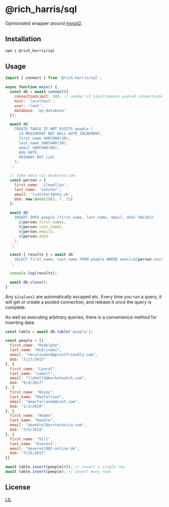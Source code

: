 # @rich_harris/sql

Opinionated wrapper around [mysql2](https://github.com/sidorares/node-mysql2).

## Installation

```bash
npm i @rich_harris/sql
```

## Usage

```js
import { connect } from '@rich_harris/sql';

async function main() {
  const db = await connect({
    connectionLimit: 100, // number of simultaneous pooled connections
    host: 'localhost',
    user: 'root',
    database: 'my-database'
  });

  await db`
    CREATE TABLE IF NOT EXISTS people (
      id MEDIUMINT NOT NULL AUTO_INCREMENT,
      first_name VARCHAR(30),
      last_name VARCHAR(30),
      email VARCHAR(80),
      dob DATE,
      PRIMARY KEY (id)
    );
  `;

  // fake data via mockaroo.com
  const person = {
    first_name: 'Llewellyn',
    last_name: 'Satcher',
    email: 'lsatcher1@nhs.uk',
    dob: new Date(1982, 7, 15)
  };

  await db`
    INSERT INTO people (first_name, last_name, email, dob) VALUES(
      ${person.first_name},
      ${person.last_name},
      ${person.email},
      ${person.dob}
    );
  `;

  const { results } = await db`
    SELECT first_name, last_name FROM people WHERE email=${person.email}
  `;

  console.log(results);

  await db.close();
}
```

Any `${values}` are automatically escaped etc. Every time you run a query, it will get or create a pooled connection, and release it once the query is complete.

As well as executing arbitrary queries, there is a convenience method for inserting data:

```js
const table = await db.table('people');

const people = [{
  first_name: "Rodolphe",
  last_name: "McAlinden",
  email: "rmcalinden4@printfriendly.com",
  dob: "7/27/2017"
}, {
  first_name: "Laural",
  last_name: "Lebell",
  email: "llebell5@marketwatch.com",
  dob: "9/4/2017"
}, {
  first_name: "Binny",
  last_name: "MacFarlane",
  email: "bmacfarlane6@cnet.com",
  dob: "1/3/2018"
}, {
  first_name: "Adams",
  last_name: "Keeble",
  email: "akeeble7@arstechnica.com",
  dob: "2/5/2018"
}, {
  first_name: "Dill",
  last_name: "Everest",
  email: "deverest8@t-online.de",
  dob: "7/25/2017"
}]

await table.insert(people[0]); // insert a single row
await table.insert(people); // insert many rows
```

## License

[LIL](LICENSE)